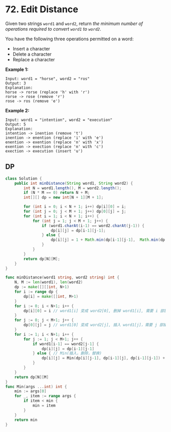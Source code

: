 # 72. Edit Distance

Given two strings `word1` and `word2`, return *the minimum number of operations required to convert `word1` to `word2`*.

You have the following three operations permitted on a word:

- Insert a character
- Delete a character
- Replace a character

 

**Example 1:**

```
Input: word1 = "horse", word2 = "ros"
Output: 3
Explanation: 
horse -> rorse (replace 'h' with 'r')
rorse -> rose (remove 'r')
rose -> ros (remove 'e')
```

**Example 2:**

```
Input: word1 = "intention", word2 = "execution"
Output: 5
Explanation: 
intention -> inention (remove 't')
inention -> enention (replace 'i' with 'e')
enention -> exention (replace 'n' with 'x')
exention -> exection (replace 'n' with 'c')
exection -> execution (insert 'u')
```



## DP

```java
class Solution {
    public int minDistance(String word1, String word2) {
        int N = word1.length(), M = word2.length();
        if (N * M == 0) return N + M;
        int[][] dp = new int[N + 1][M + 1];

        for (int i = 0; i < N + 1; i++) dp[i][0] = i;
        for (int j = 0; j < M + 1; j++) dp[0][j] = j;
        for (int i = 1; i < N + 1; i++) {
            for (int j = 1; j < M + 1; j++) {
                if (word1.charAt(i-1) == word2.charAt(j-1)) {
                    dp[i][j] = dp[i-1][j-1];
                } else {
                    dp[i][j] = 1 + Math.min(dp[i-1][j-1],  Math.min(dp[i-1][j], dp[i][j-1]));
                }
            }
        }
        return dp[N][M];
    }
}
```

```go
func minDistance(word1 string, word2 string) int {
	N, M := len(word1), len(word2)
	dp := make([][]int, N+1)
	for i := range dp {
		dp[i] = make([]int, M+1)
	}
	for i := 0; i < N+1; i++ {
		dp[i][0] = i // word1[i] 变成 word2[0], 删掉 word1[i], 需要 i 部操作
	}
	for j := 0; j < M+1; j++ {
		dp[0][j] = j // word1[0] 变成 word2[j], 插入 word1[j]，需要 j 部操作
	}
	for i := 1; i < N+1; i++ {
		for j := 1; j < M+1; j++ {
			if word1[i-1] == word2[j-1] {
				dp[i][j] = dp[i-1][j-1]
			} else { // Min(插入，删除，替换)
				dp[i][j] = Min(dp[i][j-1], dp[i-1][j], dp[i-1][j-1]) + 1
			}
		}
	}
	return dp[N][M]
}
func Min(args ...int) int {
	min := args[0]
	for _, item := range args {
		if item < min {
			min = item
		}
	}
	return min
}
```

